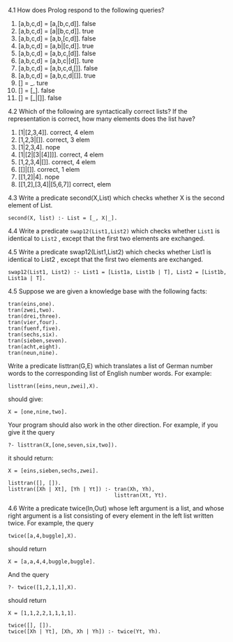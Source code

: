 4.1 How does Prolog respond to the following queries?

1. [a,b,c,d]  =  [a,[b,c,d]]. false
2. [a,b,c,d]  =  [a|[b,c,d]]. true
3. [a,b,c,d]  =  [a,b,[c,d]]. false
4. [a,b,c,d]  =  [a,b|[c,d]]. true
5. [a,b,c,d]  =  [a,b,c,[d]]. false
6. [a,b,c,d]  =  [a,b,c|[d]]. ture
7. [a,b,c,d]  =  [a,b,c,d,[]]. false
8. [a,b,c,d]  =  [a,b,c,d|[]]. true
9. []  =  _. ture
10. []  =  [_]. false
11. []  =  [_|[]]. false

4.2 Which of the following are syntactically correct lists? If the representation is correct, how many elements does the list have?

1. [1|[2,3,4]]. correct, 4 elem
2. [1,2,3|[]]. correct, 3 elem
3. [1|2,3,4]. nope
4. [1|[2|[3|[4]]]]. correct, 4 elem
5. [1,2,3,4|[]]. correct, 4 elem
6. [[]|[]]. correct, 1 elem
7. [[1,2]|4]. nope
8. [[1,2],[3,4]|[5,6,7]] correct, elem

4.3 Write a predicate second(X,List) which checks whether X is the second element of List.

`second(X, list) :- List = [_, X|_].`

4.4 Write a predicate `swap12(List1,List2)` which checks whether `List1` is identical to `List2` , except that the first two elements are exchanged.

4.5 Write a predicate swap12(List1,List2) which checks whether List1 is identical to List2 , except that the first two elements are exchanged.

`swap12(List1, List2) :- List1 = [List1a, List1b | T], List2 = [List1b, List1a | T].`

4.5 Suppose we are given a knowledge base with the following facts:

```
tran(eins,one).
tran(zwei,two).
tran(drei,three).
tran(vier,four).
tran(fuenf,five).
tran(sechs,six).
tran(sieben,seven).
tran(acht,eight).
tran(neun,nine).
```

Write a predicate listtran(G,E) which translates a list of German number words to the corresponding list of English number words. For example:

```
listtran([eins,neun,zwei],X).
```

should give:

`X = [one,nine,two].`

Your program should also work in the other direction. For example, if you give it the query

`?- listtran(X,[one,seven,six,two]).`

it should return:

`X = [eins,sieben,sechs,zwei].`

```
listtran([], []).
listtran([Xh | Xt], [Yh | Yt]) :- tran(Xh, Yh),
                                  listtran(Xt, Yt).
```

4.6 Write a predicate twice(In,Out) whose left argument is a list, and whose right argument is a list consisting of every element in the left list written twice. For example, the query

`twice([a,4,buggle],X).`

should return

`X = [a,a,4,4,buggle,buggle].`

And the query

`?- twice([1,2,1,1],X).`

should return

`X = [1,1,2,2,1,1,1,1].`

```
twice([], []).
twice([Xh | Yt], [Xh, Xh | Yh]) :- twice(Yt, Yh).
```